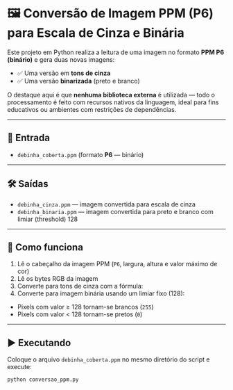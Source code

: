 # 🖼️ Conversão de Imagem PPM (P6) para Escala de Cinza e Binária

Este projeto em Python realiza a leitura de uma imagem no formato **PPM P6 (binário)** e gera duas novas imagens:

- ✅ Uma versão em **tons de cinza**
- ✅ Uma versão **binarizada** (preto e branco)

O destaque aqui é que **nenhuma biblioteca externa** é utilizada — todo o processamento é feito com recursos nativos da linguagem, ideal para fins educativos ou ambientes com restrições de dependências.

---

## 📂 Entrada

- `debinha_coberta.ppm` (formato **P6** — binário)

---

## 🛠️ Saídas

- `debinha_cinza.ppm` — imagem convertida para escala de cinza
- `debinha_binaria.ppm` — imagem convertida para preto e branco com limiar (threshold) 128

---

## 📌 Como funciona

1. Lê o cabeçalho da imagem PPM (`P6`, largura, altura e valor máximo de cor)
2. Lê os bytes RGB da imagem
3. Converte para tons de cinza com a fórmula:
4. Converte para imagem binária usando um limiar fixo (128):
- Pixels com valor ≥ 128 tornam-se brancos (`255`)
- Pixels com valor < 128 tornam-se pretos (`0`)

---

## ▶️ Executando

Coloque o arquivo `debinha_coberta.ppm` no mesmo diretório do script e execute:

```bash
python conversao_ppm.py
